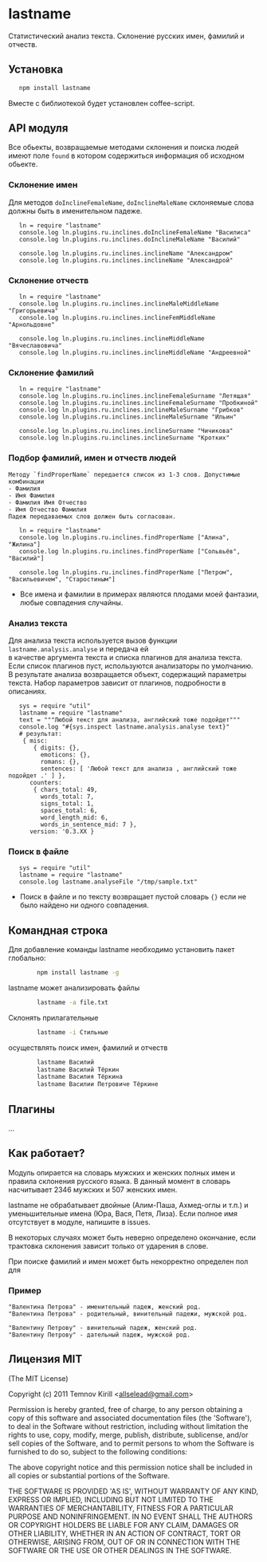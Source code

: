
# lastname

  Статистический анализ текста. Склонение русских имен, фамилий и отчеств.
 
## Установка

```bash
   npm install lastname
```

  Вместе с библиотекой будет установлен coffee-script.



## API модуля
  Все обьекты, возвращаемые методами склонения и поиска людей имеют поле `found` в котором содержиться информация об исходном обьекте.


### Склонение имен

   Для методов `doInclineFemaleName`, `doInclineMaleName` склоняемые слова должны быть в именительном падеже.

```coffee-script
   ln = require "lastname"
   console.log ln.plugins.ru.inclines.doInclineFemaleName "Василиса"
   console.log ln.plugins.ru.inclines.doInclineMaleName "Василий"

   console.log ln.plugins.ru.inclines.inclineName "Александром"
   console.log ln.plugins.ru.inclines.inclineName "Александрой"
```

### Склонение отчеств

```coffee-script
   ln = require "lastname"
   console.log ln.plugins.ru.inclines.inclineMaleMiddleName "Григорьевича"
   console.log ln.plugins.ru.inclines.inclineFemMiddleName "Арнольдовне"

   console.log ln.plugins.ru.inclines.inclineMiddleName "Вячеславовича"
   console.log ln.plugins.ru.inclines.inclineMiddleName "Андреевной"
```

### Склонение фамилий

```coffee-script
   ln = require "lastname"
   console.log ln.plugins.ru.inclines.inclineFemaleSurname "Летящая"
   console.log ln.plugins.ru.inclines.inclineFemaleSurname "Пробкиной"
   console.log ln.plugins.ru.inclines.inclineMaleSurname "Грибков"
   console.log ln.plugins.ru.inclines.inclineMaleSurname "Ильин"

   console.log ln.plugins.ru.inclines.inclineSurname "Чичикова"
   console.log ln.plugins.ru.inclines.inclineSurname "Кротких"
```

### Подбор фамилий, имен и отчеств людей
    
    Методу `findProperName` передается список из 1-3 слов. Допустимые комбинации
    - Фамилия
    - Имя Фамилия
    - Фамилия Имя Отчество
    - Имя Отчество Фамилия 
    Падеж передаваемых слов должен быть согласован.

```coffee-script
   ln = require "lastname"
   console.log ln.plugins.ru.inclines.findProperName ["Алина", "Жилина"]
   console.log ln.plugins.ru.inclines.findProperName ["Сольвьёв", "Василий"]

   console.log ln.plugins.ru.inclines.findProperName ["Петром", "Васильевичем", "Старостиным"]
```

* Все имена и фамилии в примерах являются плодами моей фантазии, любые совпадения случайны.



### Анализ текста

   Для анализа текста используется вызов функции `lastname.analysis.analyse` и передача ей   
   в качестве аргумента текста и списка плагинов для анализа текста. Если список плагинов пуст,
   используются анализаторы по умолчанию. В результате анализа возвращается объект, содержащий
   параметры текста. Набор параметров зависит от плагинов, подробности в описаниях.


```coffee-script
   sys = require "util"
   lastname = require "lastname"
   text = """Любой текст для анализа, английский тоже подойдет"""
   console.log "#{sys.inspect lastname.analysis.analyse text}"
   # результат:
    { misc: 
       { digits: {},
         emoticons: {},
         romans: {},
         sentences: [ 'Любой текст для анализа , английский тоже подойдет .' ] },
      counters: 
       { chars_total: 49,
         words_total: 7,
         signs_total: 1,
         spaces_total: 6,
         word_length_mid: 6,
         words_in_sentence_mid: 7 },
      version: '0.3.XX }
```

### Поиск в файле

```coffee-script
   sys = require "util"
   lastname = require "lastname"
   console.log lastname.analyseFile "/tmp/sample.txt"
```

* Поиск в файле и по тексту возвращает пустой словарь `{}` если не было найдено ни одного совпадения.


## Командная строка
  
  Для добавление команды lastname необходимо установить пакет глобально:

```bash
        npm install lastname -g
```

  lastname может анализировать файлы 

```bash
        lastname -a file.txt
```

  Склонять прилагательные

```bash
        lastname -i Стильные
```

  осуществлять поиск имен, фамилий и отчеств

```bash
        lastname Василий
        lastname Василий Тёркин
        lastname Василия Тёркина
        lastname Василии Петровиче Тёркине
```

## Плагины

   ...   

## Как работает?
   Модуль опирается на словарь мужских и женских полных имен и правила склонения русского языка.
   В данный момент в словарь насчитывает 2346 мужских и 507 женских имен.

   lastname не обрабатывает двойные (Алим-Паша, Ахмед-оглы и т.п.) и уменьшительные имена (Юра, Вася, Петя, Лиза).
   Если полное имя отсутствует в модуле, напишите в issues.
   
   В некоторых случаях может быть неверно определено окончание, если трактовка склонения зависит только от ударения в слове.

   При поиске фамилий и имен может быть некорректно определен пол для 


### Пример
    "Валентина Петрова" - именительный падеж, женский род.
    "Валентина Петрова" - родительный, винительный падежи, мужской род.

    "Валентину Петрову" - винительный падеж, женский род.
    "Валентину Петрову" - дательный падеж, мужской род.
   
##
   
## Лицензия MIT

(The MIT License)

Copyright (c) 2011 Temnov Kirill &lt;allselead@gmail.com&gt;

Permission is hereby granted, free of charge, to any person obtaining
a copy of this software and associated documentation files (the
'Software'), to deal in the Software without restriction, including
without limitation the rights to use, copy, modify, merge, publish,
distribute, sublicense, and/or sell copies of the Software, and to
permit persons to whom the Software is furnished to do so, subject to
the following conditions:

The above copyright notice and this permission notice shall be
included in all copies or substantial portions of the Software.

THE SOFTWARE IS PROVIDED 'AS IS', WITHOUT WARRANTY OF ANY KIND,
EXPRESS OR IMPLIED, INCLUDING BUT NOT LIMITED TO THE WARRANTIES OF
MERCHANTABILITY, FITNESS FOR A PARTICULAR PURPOSE AND NONINFRINGEMENT.
IN NO EVENT SHALL THE AUTHORS OR COPYRIGHT HOLDERS BE LIABLE FOR ANY
CLAIM, DAMAGES OR OTHER LIABILITY, WHETHER IN AN ACTION OF CONTRACT,
TORT OR OTHERWISE, ARISING FROM, OUT OF OR IN CONNECTION WITH THE
SOFTWARE OR THE USE OR OTHER DEALINGS IN THE SOFTWARE.
